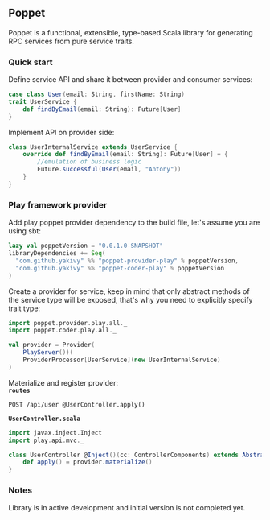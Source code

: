 ## Poppet
Poppet is a functional, extensible, type-based Scala library for generating RPC services from pure service traits.

### Quick start
Define service API and share it between provider and consumer services:
```scala
case class User(email: String, firstName: String)
trait UserService {
    def findByEmail(email: String): Future[User]
}
```
Implement API on provider side:
```scala
class UserInternalService extends UserService {
    override def findByEmail(email: String): Future[User] = {
        //emulation of business logic
        Future.successful(User(email, "Antony"))
    }
}
```

### Play framework provider
Add play poppet provider dependency to the build file, let's assume you are using sbt:
```scala
lazy val poppetVersion = "0.0.1.0-SNAPSHOT"
libraryDependencies += Seq(
  "com.github.yakivy" %% "poppet-provider-play" % poppetVersion,
  "com.github.yakivy" %% "poppet-coder-play" % poppetVersion
)
```
Create a provider for service, keep in mind that only abstract methods of the service type will be exposed, that's why you need to explicitly specify trait type:
```scala
import poppet.provider.play.all._
import poppet.coder.play.all._

val provider = Provider(
    PlayServer())(
    ProviderProcessor[UserService](new UserInternalService)
)
```
Materialize and register provider:  
**`routes`**
```
POST /api/user @UserController.apply()
```
**`UserController.scala`**  
```scala
import javax.inject.Inject
import play.api.mvc._

class UserController @Inject()(cc: ControllerComponents) extends AbstractController(cc) {
    def apply() = provider.materialize()
}
```

### Notes
Library is in active development and initial version is not completed yet.